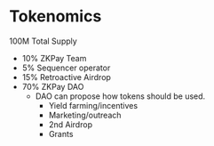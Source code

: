 # Tokenomics

100M Total Supply

* 10% ZKPay Team
* 5% Sequencer operator
* 15% Retroactive Airdrop
* 70% ZKPay DAO
  * DAO can propose how tokens should be used.&#x20;
    * Yield farming/incentives
    * Marketing/outreach
    * 2nd Airdrop
    * Grants

